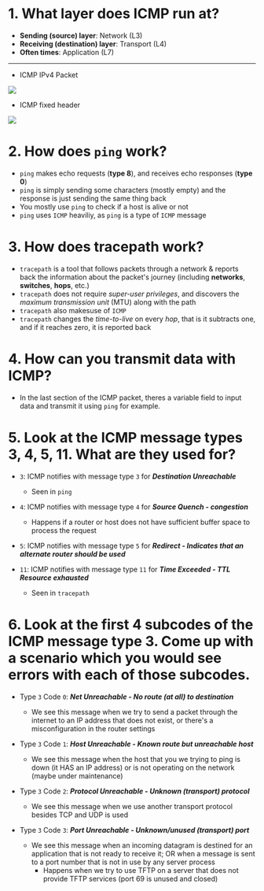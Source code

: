 # 1. What layer does ICMP run at?

- **Sending (source) layer**: Network (L3)
- **Receiving (destination) layer**: Transport (L4)
- **Often times**: Application (L7)

----------

- ICMP IPv4 Packet

![](https://raw.githubusercontent.com/aldogutierrez/NetworkManagementToolkit/master/pictures/icmp_for_ip.png)

- ICMP fixed header

![](https://raw.githubusercontent.com/aldogutierrez/NetworkManagementToolkit/master/pictures/icmp_fixed_header.png)


# 2. How does `ping` work?

- `ping` makes echo requests (**type 8**), and receives echo responses (**type 0**)
- `ping` is simply sending some characters (mostly empty) and the response is just sending the same thing back
- You mostly use `ping` to check if a host is alive or not
- `ping` uses `ICMP` heaviliy, as `ping` is a type of `ICMP` message

# 3. How does tracepath work?

- `tracepath` is a tool that follows packets through a network & reports back the information about the packet's journey (including **networks**, **switches**, **hops**, etc.)
- `tracepath` does not require *super-user privileges*, and discovers the *maximum transmission unit* (MTU) along with the path
- `tracepath` also makesuse of `ICMP`
- `tracepath` changes the *time-to-live* on every *hop*, that is it subtracts one, and if it reaches zero, it is reported back

# 4. How can you transmit data with ICMP?

- In the last section of the ICMP packet, theres a variable field to input data and transmit it using `ping` for example.

# 5. Look at the ICMP message types 3, 4, 5, 11. What are they used for?

- `3`: ICMP notifies with message type `3` for **_Destination Unreachable_**
    - Seen in `ping`

- `4`: ICMP notifies with message type `4` for **_Source Quench - congestion_**
    - Happens if a router or host does not have sufficient buffer space to process the request

- `5`: ICMP notifies with message type `5` for **_Redirect - Indicates that an alternate router should be used_**

- `11`: ICMP notifies with message type `11` for **_Time Exceeded - TTL Resource exhausted_**
    - Seen in `tracepath`

# 6. Look at the first 4 subcodes of the ICMP message type 3. Come up with a scenario which you would see errors with each of those subcodes.

- Type `3` Code `0`: **_Net Unreachable - No route (at all) to destination_**
    - We see this message when we try to send a packet through the internet to an IP address that does not exist, or there's a misconfiguration in the router settings

- Type `3` Code `1`: **_Host Unreachable - Known route but unreachable host_**
    - We see this message when the host that you we trying to ping is down (it HAS an IP address) or is not operating on the network (maybe under maintenance)

- Type `3` Code `2`: **_Protocol Unreachable - Unknown (transport) protocol_**
    - We see this message when we use another transport protocol besides TCP and UDP is used

- Type `3` Code `3`: **_Port Unreachable - Unknown/unused (transport) port_**
    - We see this message when an incoming datagram is destined for an application that is not ready to receive it; OR when a message is sent to a port number that is not in use by any server process
        - Happens when we try to use TFTP on a server that does not provide TFTP services (port 69 is unused and closed)
